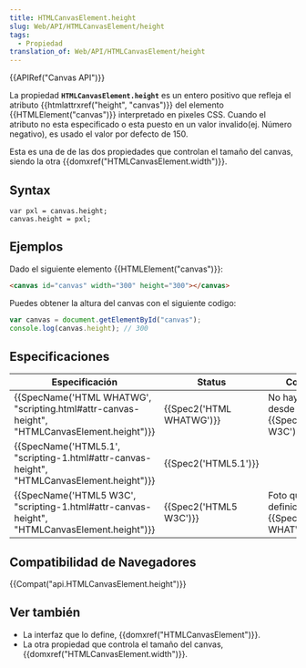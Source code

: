 ```yaml
---
title: HTMLCanvasElement.height
slug: Web/API/HTMLCanvasElement/height
tags:
  - Propiedad
translation_of: Web/API/HTMLCanvasElement/height
---
```


{{APIRef("Canvas API")}}

La propiedad **`HTMLCanvasElement.height`** es un entero positivo que refleja el atributo {{htmlattrxref("height", "canvas")}} del elemento {{HTMLElement("canvas")}} interpretado en pixeles CSS. Cuando el atributo no esta especificado o esta puesto en un valor invalido(ej. Número negativo), es usado el valor por defecto de 150.

Esta es una de de las dos propiedades que controlan el tamaño del canvas, siendo la otra {{domxref("HTMLCanvasElement.width")}}.

## Syntax

```
var pxl = canvas.height;
canvas.height = pxl;
```

## Ejemplos

Dado el siguiente elemento {{HTMLElement("canvas")}}:

```html
<canvas id="canvas" width="300" height="300"></canvas>
```

Puedes obtener la altura del canvas con el siguiente codigo:

```js
var canvas = document.getElementById("canvas");
console.log(canvas.height); // 300
```

## Especificaciones

| Especificación                                                                                                               | Status                           | Comentarios                                                                   |
| ---------------------------------------------------------------------------------------------------------------------------- | -------------------------------- | ----------------------------------------------------------------------------- |
| {{SpecName('HTML WHATWG', "scripting.html#attr-canvas-height", "HTMLCanvasElement.height")}} | {{Spec2('HTML WHATWG')}} | No hay cambios desde la ultima foto {{SpecName('HTML5 W3C')}}          |
| {{SpecName('HTML5.1', "scripting-1.html#attr-canvas-height", "HTMLCanvasElement.height")}}     | {{Spec2('HTML5.1')}}     |                                                                               |
| {{SpecName('HTML5 W3C', "scripting-1.html#attr-canvas-height", "HTMLCanvasElement.height")}} | {{Spec2('HTML5 W3C')}}     | Foto que contiene la definición inicial {{SpecName('HTML WHATWG')}}. |

## Compatibilidad de Navegadores

{{Compat("api.HTMLCanvasElement.height")}}

## Ver también

- La interfaz que lo define, {{domxref("HTMLCanvasElement")}}.
- La otra propiedad que controla el tamaño del canvas, {{domxref("HTMLCanvasElement.width")}}.
